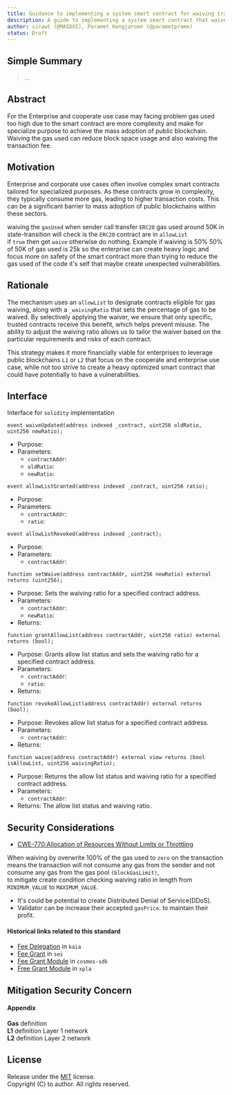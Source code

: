 ```yaml
---
title: Guidance to implementing a system smart contract for waiving transaction fee.
description: A guide to implementing a system smart contract that waives transaction fees, enhancing user experience in decentralized applications (DApps).
author: sirawt (@MASDXI), Paramet Kongjaroen (@parametprame)
status: Draft
---
```


## Simple Summary

> ...

## Abstract

For the Enterprise and cooperate use case may facing problem gas used too high due to the smart contract are more complexity and make for specialize purpose to achieve the mass adoption of public blockchain.  
Waiving the gas used can reduce block space usage and also waiving the transaction fee.

## Motivation

Enterprise and corporate use cases often involve complex smart contracts tailored for specialized purposes. As these contracts grow in complexity, they typically consume more gas, leading to higher transaction costs. This can be a significant barrier to mass adoption of public blockchains within these sectors.

waiving the `gasUsed` when sender call transfer `ERC20` gas used around 50K in state-transition will check is the `ERC20` contract are in `allowList`  
if `true` then get `waive` otherwise do nothing.
Example if waiving is 50%
50% of 50K of gas used is 25k so the enterprise can create heavy logic and focus more on safety of the smart contract more than trying to reduce the gas used of the code it's self that maybe create unexpected vulnerabilities.

## Rationale

The mechanism uses an `allowList` to designate contracts eligible for gas waiving, along with a `_waivingRatio` that sets the percentage of gas to be waived. By selectively applying the waiver, we ensure that only specific, trusted contracts receive this benefit, which helps prevent misuse. The ability to adjust the waiving ratio allows us to tailor the waiver based on the particular requirements and risks of each contract.

This strategy makes it more financially viable for enterprises to leverage public blockchains `L1` or `L2` that focus on the cooperate and enterprise use case, while not too strive to create a heavy optimized smart contract that could have potentially to have a vulnerabilities.

## Interface

Interface for `solidity` implementation

```solidity
event waiveUpdated(address indexed _contract, uint256 oldRatio, uint256 newRatio);
```

- Purpose:
- Parameters:
  - `contractAddr`:
  - `oldRatio`:
  - `newRatio`:

```solidity
event allowListGranted(address indexed _contract, uint256 ratio);
```

- Purpose:
- Parameters:
  - `contractAddr`:
  - `ratio`:

```solidity
event allowListRevoked(address indexed _contract);
```

- Purpose:
- Parameters:
  - `contractAddr`:

```solidity
function setWaive(address contractAddr, uint256 newRatio) external returns (uint256);
```

- Purpose: Sets the waiving ratio for a specified contract address.
- Parameters:
  - `contractAddr`:
  - `newRatio`:
- Returns:

```solidity
function grantAllowList(address contractAddr, uint256 ratio) external returns (bool);
```

- Purpose: Grants allow list status and sets the waiving ratio for a specified contract address.
- Parameters:
  - `contractAddr`:
  - `ratio`:
- Returns:

```solidity
function revokeAllowList(address contractAddr) external returns (bool);
```

- Purpose: Revokes allow list status for a specified contract address.
- Parameters:
  - `contractAddr`:
- Returns:

```solidity
function waive(address contractAddr) external view returns (bool isAllowList, uint256 waivingRatio);
```

- Purpose: Returns the allow list status and waiving ratio for a specified contract address.
- Parameters:
  - `contractAddr`:
- Returns: The allow list status and waiving ratio.

## Security Considerations

- [CWE-770:Allocation of Resources Without Limits or Throttling](https://cwe.mitre.org/data/definitions/770.html)

When waiving by overwrite 100% of the gas used to `zero` on the transaction means the transaction will not consume any gas from the sender and not consume any gas from the gas pool `(blockGasLimit)`,  
to mitigate create condition checking waiving ratio in length from `MINIMUM_VALUE` to `MAXIMUM_VALUE`.

- It's could be potential to create Distributed Denial of Service(DDoS).
- Validator can be increase their accepted `gasPrice`. to maintain their profit.

#### Historical links related to this standard

- [Fee Delegation](https://docs.kaia.io/learn/transactions/fee-delegation/) in `kaia`
- [Fee Grant](https://www.docs.sei.io/dev-advanced-concepts/fee-grants) in `sei`
- [Fee Grant Module](https://tutorials.cosmos.network/tutorials/8-understand-sdk-modules/2-feegrant.html) in `cosmos-sdk`
- [Free Grant Module](https://docs.xpla.io/develop/develop/core-modules/fee-grant/) in `xpla`

## Mitigation Security Concern

#### Appendix

**Gas** definition  
**L1** definition Layer 1 network  
**L2** definition Layer 2 network

## License

Release under the [MIT](LINCENSE-MIT) license.  
Copyright (C) to author. All rights reserved.
